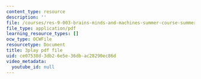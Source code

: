 ```yaml
---
content_type: resource
description: ''
file: /courses/res-9-003-brains-minds-and-machines-summer-course-summer-2015/ce07538d3db26e5e36dbac28290ec86d_7eUfAb8de8c.pdf
file_type: application/pdf
learning_resource_types: []
ocw_type: OCWFile
resourcetype: Document
title: 3play pdf file
uid: ce07538d-3db2-6e5e-36db-ac28290ec86d
video_metadata:
  youtube_id: null
---
```

